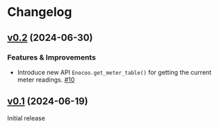# Changelog

<!-- insertion marker -->
[v0.2](https://github.com/sleiner/oocone/releases/tag/0.2) (2024-06-30)
-----------------------------------------------------------------------

### Features & Improvements


- Introduce new API `Enocoo.get_meter_table()` for getting the current meter readings. [#10](https://github.com/sleiner/oocone/issues/10)

[v0.1](https://github.com/sleiner/oocone/releases/tag/0.1) (2024-06-19)
-----------------------------------------------------------------------

Initial release
